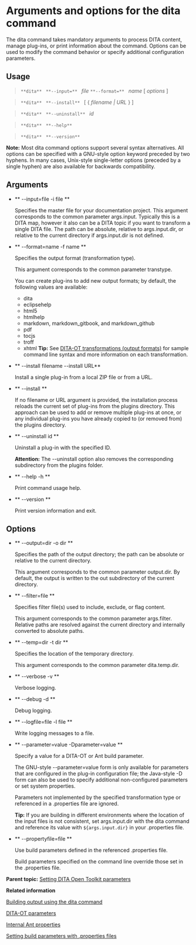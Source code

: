 # Arguments and options for the dita command

The dita command takes mandatory arguments to process DITA content, manage plug-ins, or print information about the command. Options can be used to modify the command behavior or specify additional configuration parameters.

## Usage

 

>  `**dita** ` `**--input=** ` *file* `**--format=** ` *name* \[ *options* \]

 

>  `**dita** ` `**--install** ` \[ \{ *filename* *| URL* \} \]

 

>  `**dita** ` `**--uninstall** ` *id* 

 

>  `**dita** ` `**--help** ` 

 

>  `**dita** ` `**--version** ` 

**Note:** Most dita command options support several syntax alternatives. All options can be specified with a GNU-style option keyword preceded by two hyphens. In many cases, Unix-style single-letter options \(preceded by a single hyphen\) are also available for backwards compatibility.

## Arguments

-   ** --input=file -i file **

    Specifies the master file for your documentation project. This argument corresponds to the common parameter args.input. Typically this is a DITA map, however it also can be a DITA topic if you want to transform a single DITA file. The path can be absolute, relative to args.input.dir, or relative to the current directory if args.input.dir is not defined.

-   ** --format=name -f name **

    Specifies the output format \(transformation type\).

    This argument corresponds to the common parameter transtype.

    You can create plug-ins to add new output formats; by default, the following values are available:

    -   dita
    -   eclipsehelp
    -   html5
    -   htmlhelp
    -   markdown, markdown\_gitbook, and markdown\_github
    -   pdf
    -   tocjs
    -   troff
    -   xhtml
    **Tip:** See [DITA-OT transformations \(output formats\)](../resources/../topics/output-formats.md) for sample command line syntax and more information on each transformation.

-   ** --install filename --install URL**

    Install a single plug-in from a local ZIP file or from a URL.

-   ** --install **

    If no filename or URL argument is provided, the installation process reloads the current set of plug-ins from the plugins directory. This approach can be used to add or remove multiple plug-ins at once, or any individual plug-ins you have already copied to \(or removed from\) the plugins directory.

-   ** --uninstall id **

    Uninstall a plug-in with the specified ID.

    **Attention:** The --uninstall option also removes the corresponding subdirectory from the plugins folder.

-   ** --help -h **

    Print command usage help.

-   ** --version **

    Print version information and exit.


## Options

-   ** --output=dir -o dir **

    Specifies the path of the output directory; the path can be absolute or relative to the current directory.

    This argument corresponds to the common parameter output.dir. By default, the output is written to the out subdirectory of the current directory.

-   ** --filter=file **

    Specifies filter file\(s\) used to include, exclude, or flag content.

    This argument corresponds to the common parameter args.filter. Relative paths are resolved against the current directory and internally converted to absolute paths.

-   ** --temp=dir -t dir **

    Specifies the location of the temporary directory.

    This argument corresponds to the common parameter dita.temp.dir.

-   ** --verbose -v **

    Verbose logging.

-   ** --debug -d **

    Debug logging.

-   ** --logfile=file -l file **

    Write logging messages to a file.

-   ** --parameter=value -Dparameter=value **

    Specify a value for a DITA-OT or Ant build parameter.

    The GNU-style --parameter=value form is only available for parameters that are configured in the plug-in configuration file; the Java-style -D form can also be used to specify additional non-configured parameters or set system properties.

    Parameters not implemented by the specified transformation type or referenced in a .properties file are ignored.

    **Tip:** If you are building in different environments where the location of the input files is not consistent, set args.input.dir with the dita command and reference its value with `${args.input.dir}` in your .properties file.

-   ** --propertyfile=file **

    Use build parameters defined in the referenced .properties file.

    Build parameters specified on the command line override those set in the .properties file.


**Parent topic:** [Setting DITA Open Toolkit parameters](../parameters/index.md)

**Related information**  


[Building output using the dita command](../topics/build-using-dita-command.md)

[DITA-OT parameters](../parameters/parameters_intro.md)

[Internal Ant properties](../parameters/internal-ant-properties.md)

[Setting build parameters with .properties files](../topics/using-dita-properties-file.md)

